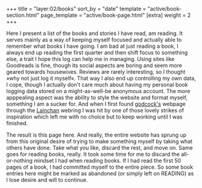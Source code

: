 +++
    title = "layer:02/books"
    sort_by = "date"
    template = "active/book-section.html"
    page_template = "active/book-page.html"
    [extra]
    weight = 2
+++

Here I present a list of the books and stories I have read, am reading. It serves mainly as a way of keeping myself focused and actually able to remember what books I have going. I am bad at just reading a book, I always end up reading the first quarter and then shift focus to something else, a trait I hope this log can help me in managing. Using sites like Goodreads is fine, though its social aspects are boring and seem more geared towards housewives. Reviews are rarely interesting, so I thought »why not just log it myself«. That way I also end up controlling my own data, I cope, though I actually don't care much about having my personal book logging data stored on a might-as-well-be anonymous account. The more apppealing aspect was the ability to style the website and format myself, something I am a sucker for. And when I first found [godcock's](https://godcock.neocities.org/lit) webpage through the [Lainchan](https://lainchan.org/) webring I was hit by one of those lovely strikes of inspiration which left me with no choice but to keep working until I was finished. 

The result is this page here. And really, the entire website has sprung up from this original desire of trying to make something myself by taking what others have done. Take what you like, discard the rest, and move on. Same goes for reading books, really. It took some time for me to discard the all-or-nothing mindset I had when reading books. If I had read the first 50 pages of a book, I had committed myself to the entire piece. So some book entries here might be marked as abandoned (or simply left on READING) as I lose desire and will to continue.
